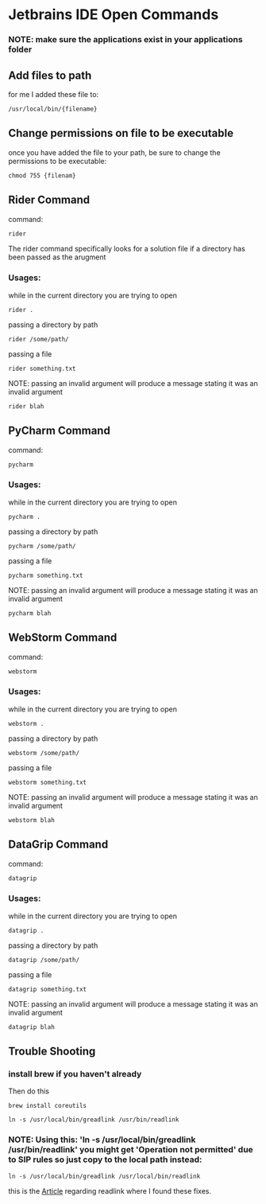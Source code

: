 # Jetbrains IDE Open Commands

### NOTE: make sure the applications exist in your applications folder

## Add files to path
for me I added these file to:
```
/usr/local/bin/{filename}
```

## Change permissions on file to be executable
once you have added the file to your path, be sure to change the permissions to be executable:
```
chmod 755 {filenam}
```

## Rider Command
command: 
```bash
rider
```

The rider command specifically looks for a solution file if a directory has been passed as the arugment

### Usages:
while in the current directory you are trying to open
```
rider .
```

passing a directory by path
```
rider /some/path/
```

passing a file
```
rider something.txt
```

NOTE: passing an invalid argument will produce a message stating it was an invalid argument
```
rider blah
```

## PyCharm Command
command: 
```bash
pycharm
```
### Usages:
while in the current directory you are trying to open
```
pycharm .
```

passing a directory by path
```
pycharm /some/path/
```

passing a file
```
pycharm something.txt
```

NOTE: passing an invalid argument will produce a message stating it was an invalid argument
```
pycharm blah
```

## WebStorm Command
command: 
```bash
webstorm
```
### Usages:
while in the current directory you are trying to open
```
webstorm .
```

passing a directory by path
```
webstorm /some/path/
```

passing a file
```
webstorm something.txt
```

NOTE: passing an invalid argument will produce a message stating it was an invalid argument
```
webstorm blah
```

## DataGrip Command
command: 
```bash
datagrip
```

### Usages:
while in the current directory you are trying to open
```
datagrip .
```

passing a directory by path
```
datagrip /some/path/
```

passing a file
```
datagrip something.txt
```

NOTE: passing an invalid argument will produce a message stating it was an invalid argument
```
datagrip blah
```

## Trouble Shooting
### install brew if you haven't already
Then do this
```
brew install coreutils
```

```
ln -s /usr/local/bin/greadlink /usr/bin/readlink
```

### NOTE: Using this: 'ln -s /usr/local/bin/greadlink /usr/bin/readlink' you might get 'Operation not permitted' due to SIP rules so just copy to the local path instead:
```
ln -s /usr/local/bin/greadlink /usr/local/bin/readlink
```

this is the [Article](http://biercoff.com/readlink-f-unrecognized-option-problem-solution-on-mac/) regarding readlink where I found these fixes.